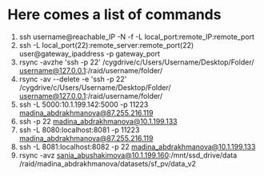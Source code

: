 # Here comes a list of commands

1. ssh username@reachable_IP -N -f -L local_port:remote_IP:remote_port
2. ssh -L local_port(22):remote_server:remote_port(22) user@gateway_ipaddress  -p gateway_port
3. rsync -avzhe  'ssh -p 22' /cygdrive/c/Users/Username/Desktop/Folder/ username@127.0.0.1:/raid/username/folder/ 
4. rsync -av --delete -e 'ssh -p 22' /cygdrive/c/Users/Username/Desktop/Folder/ username@127.0.0.1:/raid/username/folder/
5. ssh -L 5000:10.1.199.142:5000 -p 11223 madina_abdrakhmanova@87.255.216.119
6. ssh -p 22 madina_abdrakhmanova@10.1.199.133
7. ssh -L 8080:localhost:8081 -p 11223 madina_abdrakhmanova@87.255.216.119
8. ssh -L 8081:localhost:8082 -p 22 madina_abdrakhmanova@10.1.199.133
9. rsync -avz sania_abushakimova@10.1.199.160:/mnt/ssd_drive/data /raid/madina_abdrakhmanova/datasets/sf_pv/data_v2




